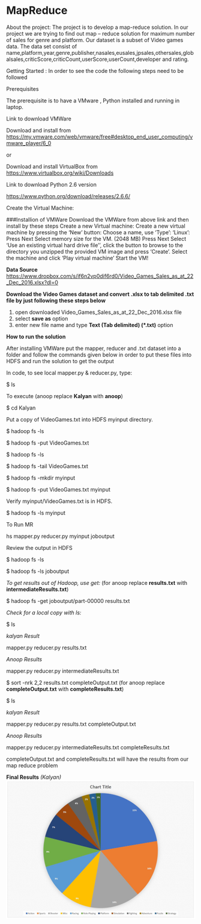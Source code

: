 # MapReduce

About the project: The project is to develop a map-reduce solution. In our project we are trying to find out map – reduce solution for maximum number of sales for genre and platform. Our dataset is a subset of Video games data. The data set consist of name,platform,year,genre,publisher,nasales,eusales,jpsales,othersales,globalsales,criticScore,criticCount,userScore,userCount,developer and rating.

Getting Started : In order to see the code the following steps need to be followed

Prerequisites

The prerequisite is to have a VMware , Python installed and running in laptop.

Link to download VMWare

Download and install from https://my.vmware.com/web/vmware/free#desktop_end_user_computing/vmware_player/6_0

or

Download and install VirtualBox from https://www.virtualbox.org/wiki/Downloads

Link to download Python 2.6 version

https://www.python.org/download/releases/2.6.6/

Create the Virtual Machine:

###Installion of VMWare Download the VMWare from above link and then install by these steps Create a new Virtual machine: Create a new virtual machine by pressing the ‘New’ button: Choose a name, use ‘Type’: ‘Linux’: Press Next Select memory size for the VM. (2048 MB) Press Next Select ‘Use an existing virtual hard drive file’’, click the button to browse to the directory you unzipped the provided VM image and press ‘Create’. Select the machine and click ‘Play virtual machine’ Start the VM!

**Data Source**
https://www.dropbox.com/s/if6n2vp0dif6rd0/Video_Games_Sales_as_at_22_Dec_2016.xlsx?dl=0 

**Download the Video Games dataset and convert .xlsx to tab delimited .txt file by just following these steps below**
1. open downloaded Video_Games_Sales_as_at_22_Dec_2016.xlsx file
2. select **save as** option
3. enter new file name and type **Text (Tab delimited) (*.txt)** option

**How to run the solution**

After installing VMWare put the mapper, reducer and .txt dataset into a folder and follow the commands given below in order to put these files into HDFS and run the solution to get the output

In code, to see local mapper.py & reducer.py, type:

$ ls

To execute (anoop replace **Kalyan** with **anoop**)

$ cd Kalyan

Put a copy of VideoGames.txt into HDFS myinput directory.

$ hadoop fs -ls

$ hadoop fs -put VideoGames.txt

$ hadoop fs -ls

$ hadoop fs -tail VideoGames.txt

$ hadoop fs -mkdir myinput

$ hadoop fs -put VideoGames.txt myinput

Verify myinput/VideoGames.txt is in HDFS.

$ hadoop fs -ls myinput

To Run MR

hs mapper.py reducer.py myinput joboutput

Review the output in HDFS

$ hadoop fs -ls

$ hadoop fs -ls joboutput

*To get results out of Hadoop, use get:* (for anoop replace **results.txt** with **intermediateResults.txt**)

$ hadoop fs -get joboutput/part-00000 results.txt

*Check for a local copy with ls:*

$ ls

*kalyan Result*

mapper.py reducer.py results.txt

*Anoop Results*

mapper.py reducer.py intermediateResults.txt

$ sort -nrk 2,2 results.txt completeOutput.txt (for anoop replace **completeOutput.txt** with **completeResults.txt**)

$ ls

*kalyan Result*

mapper.py reducer.py results.txt completeOutput.txt

*Anoop Results*

mapper.py reducer.py intermediateResults.txt completeResults.txt


completeOutput.txt and completeResults.txt will have the results from our map reduce problem

**Final Results**  *(Kalyan)* 
![alt tag](https://github.com/KairamkondaKalyanDass/Video-games-MapReduce/blob/master/images/Kalyan%20results.JPG)
